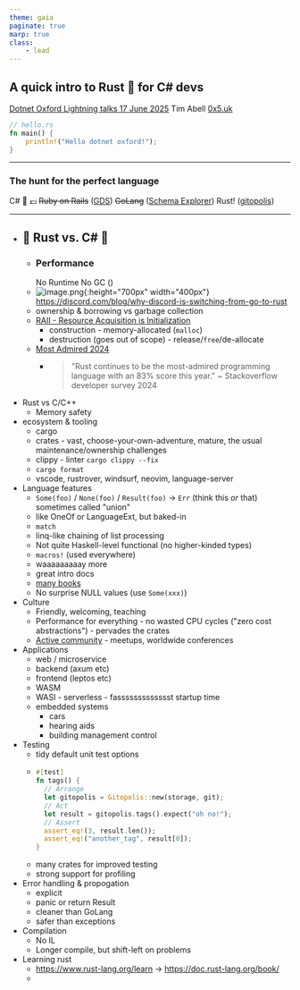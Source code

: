 ```yaml
---
theme: gaia
paginate: true
marp: true
class:
    - lead
---
```


## A quick intro to Rust 🦀 for C# devs
[Dotnet Oxford Lightning talks 17 June 2025](https://www.meetup.com/dotnetoxford/events/307454172/)
Tim Abell [0x5.uk](https://0x5.uk/)
```rust
// hello.rs
fn main() {
    println!("Hello dotnet oxford!");
}
```

---

### The hunt for the perfect language

C# 💼 💷
~~Ruby on Rails~~  ([GDS](https://www.gov.uk/government/organisations/government-digital-service))
~~GoLang~~ ([Schema Explorer](https://timabell.github.io/schema-explorer/))
Rust! ([gitopolis](https://github.com/rustworkshop/gitopolis))

---

- ##  🥷 Rust vs. C# 🥊
	- ### Performance
	  No Runtime
	  No GC ()
	- ![image.png](../assets/image_1750099370866_0.png){:height="700px" width="400px"}
	  https://discord.com/blog/why-discord-is-switching-from-go-to-rust
	- ownership & borrowing vs garbage collection
	- [RAII - Resource Acquisition is Initialization](https://doc.rust-lang.org/rust-by-example/scope/raii.html)
		- construction - memory-allocated (`malloc`)
		- destruction (goes out of scope) - release/`free`/de-allocate
	- [Most Admired 2024](https://survey.stackoverflow.co/2024/technology#admired-and-desired)
		- > "Rust continues to be the most-admired programming language with an 83% score this year."
		  > ~ Stackoverflow developer survey 2024
- Rust vs C/C++
	- Memory safety
- ecosystem & tooling
	- cargo
	- crates - vast, choose-your-own-adventure, mature, the usual maintenance/ownership challenges
	- clippy - linter `cargo clippy --fix`
	- `cargo format`
	- vscode, rustrover, windsurf, neovim, language-server
- Language features
	- `Some(foo)` / `None(foo)` / `Result(foo)`  -> `Err` (think this *or* that) sometimes called "union"
	- like OneOf or LanguageExt, but baked-in
	- `match`
	- linq-like chaining of list processing
	- Not quite Haskell-level functional (no higher-kinded types)
	- `macros!` (used everywhere)
	- waaaaaaaaay more
	- great intro docs
	- [many books](https://rustworkshop.co/2023/06/18/rust-programming-books/)
	- No surprise NULL values (use `Some(xxx)`)
- Culture
	- Friendly, welcoming, teaching
	- Performance for everything - no wasted CPU cycles ("zero cost abstractions") - pervades the crates
	- [Active community](https://rustworkshop.co/2023/04/27/how-to-be-part-of-the-rust-community/) - meetups, worldwide conferences
- Applications
	- web / microservice
	- backend (axum etc)
	- frontend (leptos etc)
	- WASM
	- WASI - serverless - fassssssssssssst startup time
	- embedded systems
		- cars
		- hearing aids
		- building management control
- Testing
	- tidy default unit test options
	- ```rust
	  #[test]
	  fn tags() {
	    // Arrange
	    let gitopolis = Gitopolis::new(storage, git);
	    // Act
	    let result = gitopolis.tags().expect("oh no!");
	    // Assert
	    assert_eq!(3, result.len());
	    assert_eq!("another_tag", result[0]);
	  }
	  ```
	- many crates for improved testing
	- strong support for profiling
- Error handling & propogation
	- explicit
	- panic or return Result
	- cleaner than GoLang
	- safer than exceptions
- Compilation
	- No IL
	- Longer compile, but shift-left on problems
- Learning rust
	- https://www.rust-lang.org/learn -> https://doc.rust-lang.org/book/
	-